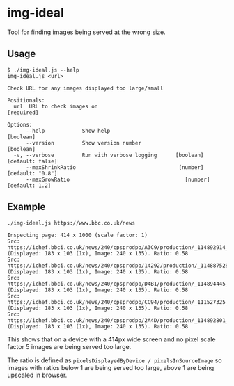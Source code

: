 # img-ideal

Tool for finding images being served at the wrong size.

## Usage
```
$ ./img-ideal.js --help
img-ideal.js <url>

Check URL for any images displayed too large/small

Positionals:
  url  URL to check images on                                         [required]

Options:
      --help            Show help                                      [boolean]
      --version         Show version number                            [boolean]
  -v, --verbose         Run with verbose logging      [boolean] [default: false]
      --maxShrinkRatio                                 [number] [default: "0.8"]
      --maxGrowRatio                                     [number] [default: 1.2]
```

## Example
```
./img-ideal.js https://www.bbc.co.uk/news

Inspecting page: 414 x 1000 (scale factor: 1)
Src: https://ichef.bbci.co.uk/news/240/cpsprodpb/A3C9/production/_114892914_mediaitem114887391.jpg (Displayed: 183 x 103 (1x), Image: 240 x 135). Ratio: 0.58
Src: https://ichef.bbci.co.uk/news/240/cpsprodpb/14292/production/_114887528_mediaitem114887526.jpg (Displayed: 183 x 103 (1x), Image: 240 x 135). Ratio: 0.58
Src: https://ichef.bbci.co.uk/news/240/cpsprodpb/D4B1/production/_114894445_braodimage.png (Displayed: 183 x 103 (1x), Image: 240 x 135). Ratio: 0.58
Src: https://ichef.bbci.co.uk/news/240/cpsprodpb/CC94/production/_111527325_index_daily_update_version02_cv_976new.png (Displayed: 183 x 103 (1x), Image: 240 x 135). Ratio: 0.58
Src: https://ichef.bbci.co.uk/news/240/cpsprodpb/2A4D/production/_114892801_ronaldoportugalindex.jpg (Displayed: 183 x 103 (1x), Image: 240 x 135). Ratio: 0.58
```

This shows that on a device with a 414px wide screen and no pixel scale factor 5 images are being served too large.

The ratio is defined as `pixelsDisplayedByDevice / pixelsInSourceImage` so images with ratios below 1 are being served too large, above 1 are being upscaled in browser.
